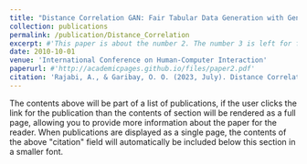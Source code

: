 ```yaml
---
title: "Distance Correlation GAN: Fair Tabular Data Generation with Generative Adversarial Networks"
collection: publications
permalink: /publication/Distance_Correlation
excerpt: #'This paper is about the number 2. The number 3 is left for future work.'
date: 2010-10-01
venue: 'International Conference on Human-Computer Interaction'
paperurl: #'http://academicpages.github.io/files/paper2.pdf'
citation: 'Rajabi, A., & Garibay, O. O. (2023, July). Distance Correlation GAN: Fair Tabular Data Generation with Generative Adversarial Networks. In International Conference on Human-Computer Interaction (pp. 431-445). Cham: Springer Nature Switzerland.'
---
```


The contents above will be part of a list of publications, if the user clicks the link for the publication than the contents of section will be rendered as a full page, allowing you to provide more information about the paper for the reader. When publications are displayed as a single page, the contents of the above "citation" field will automatically be included below this section in a smaller font.
